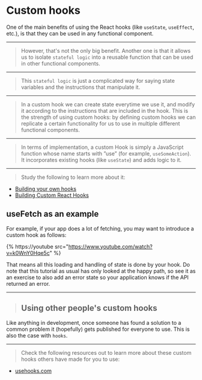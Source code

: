 # Custom hooks

One of the main benefits of using the React hooks (like `useState`, `useEffect`, etc.), is that they can be used in any functional component.

---

> However, that's not the only big benefit. Another one is that it allows us to isolate `stateful logic` into a reusable function that can be used in other functional components.

---

> This `stateful logic` is just a complicated way for saying state variables and the instructions that manipulate it.

---

> In a custom hook we can create state everytime we use it, and modify it according to the instructions that are included in the hook. This is the strength of using custom hooks: by defining custom hooks we can replicate a certain functionality for us to use in multiple different functional components.

---

> In terms of implementation, a custom Hook is simply a JavaScript function whose name starts with ”use” (for example, `useSomeAction`). It incorporates existing hooks (like `useState`) and adds logic to it.

---

> Study the following to learn more about it:

-   [Building your own hooks](https://reactjs.org/docs/hooks-custom.html)
-   [Building Custom React Hooks](https://medium.com/prototyped/building-custom-react-hooks-f6aad8567825)

## useFetch as an example

For example, if your app does a lot of fetching, you may want to introduce a custom hook as follows:

{% https://youtube src="https://www.youtube.com/watch?v=k0WnY0Hqe5c" %}

That means all this loading and handling of state is done by your hook. Do note that this tutorial as usual has only looked at the happy path, so see it as an exercise to also add an error state so your application knows if the API returned an error.

---

> ## Using other people's custom hooks

Like anything in development, once someone has found a solution to a common problem it (hopefully) gets published for everyone to use. This is also the case with `hooks`.

---

> Check the following resources out to learn more about these custom hooks others have made for you to use:

-   [usehooks.com](https://usehooks.com/)
